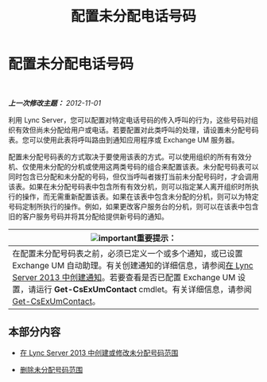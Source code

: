 ﻿---
title: 配置未分配电话号码
TOCTitle: 配置未分配电话号码
ms:assetid: a0650659-dce7-455f-8977-02454bbfa400
ms:mtpsurl: https://technet.microsoft.com/zh-cn/library/Gg182559(v=OCS.15)
ms:contentKeyID: 49313784
ms.date: 05/19/2016
mtps_version: v=OCS.15
ms.translationtype: HT
---

# 配置未分配电话号码

 

_**上一次修改主题：** 2012-11-01_

利用 Lync Server，您可以配置对特定电话号码的传入呼叫的行为，这些号码对组织有效但尚未分配给用户或电话。若要配置对此类呼叫的处理，请设置未分配号码表。您可以使用此表将呼叫路由到通知应用程序或 Exchange UM 服务器。

配置未分配号码表的方式取决于要使用该表的方式。可以使用组织的所有有效分机、仅使用未分配的分机或使用这两类号码的组合来配置该表。未分配号码表可以同时包含已分配和未分配的号码，但仅当呼叫者拨打当前未分配号码时，才会调用该表。如果在未分配号码表中包含所有有效分机，则可以指定某人离开组织时所执行的操作，而无需重新配置该表。如果在该表中包含未分配的分机，则可以为特定号码定制所执行的操作。例如，如果更改客户服务台的分机，则可以在该表中包含旧的客户服务号码并将其分配给提供新号码的通知。

<table>
<thead>
<tr class="header">
<th><img src="images/Gg398794.important(OCS.15).gif" title="important" alt="important" />重要提示：</th>
</tr>
</thead>
<tbody>
<tr class="odd">
<td>在配置未分配号码表之前，必须已定义一个或多个通知，或已设置 Exchange UM 自动助理。有关创建通知的详细信息，请参阅<a href="lync-server-2013-create-an-announcement.md">在 Lync Server 2013 中创建通知</a>。若要查看是否已配置 Exchange UM 设置，请运行 <strong>Get-CsExUmContact</strong> cmdlet。有关详细信息，请参阅 <a href="https://docs.microsoft.com/en-us/powershell/module/skype/Get-CsExUmContact">Get-CsExUmContact</a>。</td>
</tr>
</tbody>
</table>


## 本部分内容

  - [在 Lync Server 2013 中创建或修改未分配号码范围](lync-server-2013-create-or-modify-an-unassigned-number-range.md)

  - [删除未分配号码范围](lync-server-2013-delete-an-unassigned-number-range.md)

